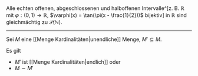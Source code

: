 Alle echten offenen, abgeschlossenen und halboffenen Intervalle^[z. B. $\mathbb{R}$ mit $\varphi: (0, 1) \to \mathbb{R}$, $\varphi(x) = \tan(\pi(x - \frac{1}{2}))$ bijektiv] in $\mathbb{R}$ sind gleichmächtig zu $\mathcal{P}(\mathbb{N})$.

---

Sei $M$ eine [[Menge Kardinalitäten|unendliche]] Menge, $M' \subseteq M$.

Es gilt
- $M'$ ist [[Menge Kardinalitäten|endlich]] oder
- $M \sim M'$